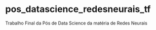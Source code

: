 # pos_datascience_redesneurais_tf
Trabalho Final da Pós de Data Science da matéria de Redes Neurais
